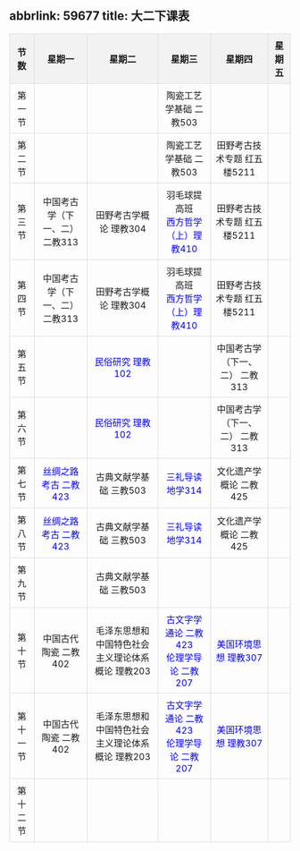 abbrlink: 59677
title: 大二下课表
---
<style>
table {
  width: 100%;
  border-collapse: collapse;
}

th, td {
  border: 1px solid #ddd;
  padding: 8px;
  text-align: center;
}

th {
  background-color: #f2f2f2;
}

.vst {
color: blue;
}
</style>

| 节数     | 星期一                                        | 星期二                                           | 星期三                                                       | 星期四                                        | 星期五 |
| -------- | --------------------------------------------- | ------------------------------------------------ | ------------------------------------------------------------ | --------------------------------------------- | ------ |
| 第一节   |                                               |                                                  | 陶瓷工艺学基础 二教503                                       |                                               |        |
| 第二节   |                                               |                                                  | 陶瓷工艺学基础 二教503                                       | 田野考古技术专题 红五楼5211                   |        |
| 第三节   | 中国考古学（下一、二） 二教313                | 田野考古学概论 理教304                           | 羽毛球提高班<br><span  class="vst">西方哲学（上）理教410</span> | 田野考古技术专题 红五楼5211                   |        |
| 第四节   | 中国考古学（下一、二） 二教313                | 田野考古学概论 理教304                           | 羽毛球提高班<br><span  class="vst">西方哲学（上）理教410</span> | 田野考古技术专题 红五楼5211                   |        |
| 第五节   |                                               | <span class="vst">民俗研究  理教102</span>       |                                                              | 中国考古学（下一、二） 二教313                |        |
| 第六节   |                                               | <span class="vst">民俗研究  理教102</span>       |                                                              | 中国考古学（下一、二） 二教313                |        |
| 第七节   | <span class="vst">丝绸之路考古 二教423</span> | 古典文献学基础 三教503                           | <span class="vst">三礼导读 地学314</span>                    | 文化遗产学概论 二教425                        |        |
| 第八节   | <span class="vst">丝绸之路考古 二教423</span> | 古典文献学基础 三教503                           | <span class="vst">三礼导读 地学314</span>                    | 文化遗产学概论 二教425                        |        |
| 第九节   |                                               | 古典文献学基础 三教503                           |                                                              |                                               |        |
| 第十节   | 中国古代陶瓷 二教402                          | 毛泽东思想和中国特色社会主义理论体系概论 理教203 | <span  class="vst">古文字学通论 二教423<br>伦理学导论 二教207</span> | <span class="vst">美国环境思想 理教307</span> |        |
| 第十一节 | 中国古代陶瓷 二教402                          | 毛泽东思想和中国特色社会主义理论体系概论 理教203 | <span  class="vst">古文字学通论 二教423<br>伦理学导论 二教207</span> | <span class="vst">美国环境思想 理教307</span> |        |
| 第十二节 |                                               |                                                  |                                                              |                                               |        |